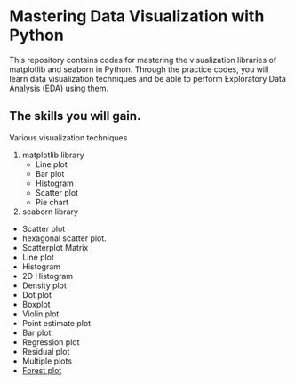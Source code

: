 # Mastering Data Visualization with Python  
This repository contains codes for mastering the visualization libraries of matplotlib and seaborn in Python. Through the practice codes, you will learn data visualization techniques and be able to perform Exploratory Data Analysis (EDA) using them.


## The skills you will gain.
Various visualization techniques
1. matplotlib library
   * Line plot
   * Bar plot
   * Histogram
   * Scatter plot
   * Pie chart
2. seaborn library
  * Scatter plot
  * hexagonal scatter plot.
  * Scatterplot Matrix
  * Line plot
  * Histogram
  * 2D Histogram
  * Density plot
  * Dot plot
  * Boxplot
  * Violin plot
  * Point estimate plot
  * Bar plot
  * Regression plot
  * Residual plot
  * Multiple plots
* [Forest plot](https://github.com/LSYS/forestplot)



